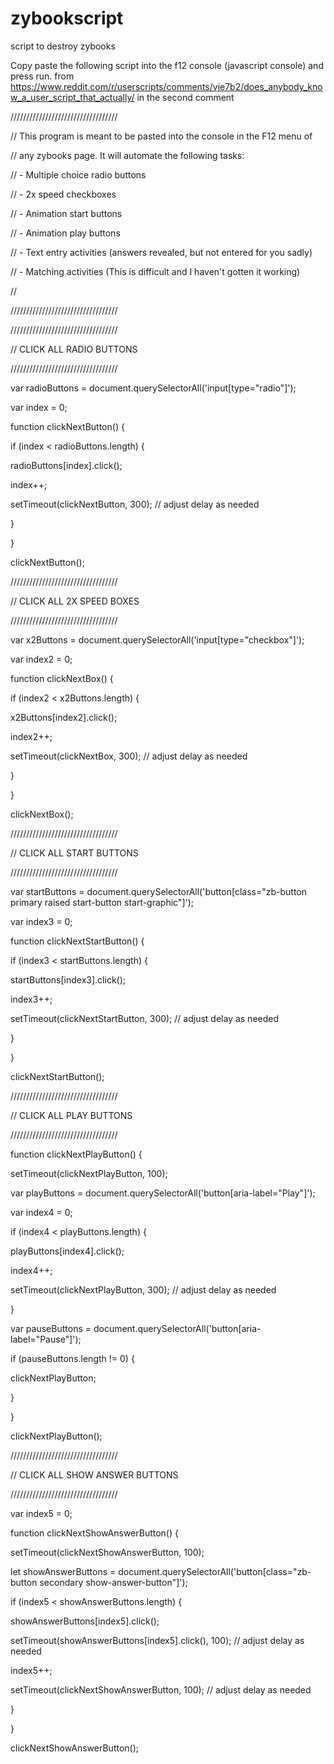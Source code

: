 # zybookscript
script to destroy zybooks

Copy paste the following script into the f12 console (javascript console) and press run.
from https://www.reddit.com/r/userscripts/comments/vje7b2/does_anybody_know_a_user_script_that_actually/
in the second comment

//////////////////////////////////

// This program is meant to be pasted into the console in the F12 menu of

// any zybooks page. It will automate the following tasks:

// - Multiple choice radio buttons

// - 2x speed checkboxes

// - Animation start buttons

// - Animation play buttons

// - Text entry activities (answers revealed, but not entered for you sadly)

// - Matching activities (This is difficult and I haven't gotten it working)

//

//////////////////////////////////

//////////////////////////////////

// CLICK ALL RADIO BUTTONS

//////////////////////////////////

var radioButtons = document.querySelectorAll('input[type="radio"]');

var index = 0;

function clickNextButton() {

if (index < radioButtons.length) {

radioButtons[index].click();

index++;

setTimeout(clickNextButton, 300); // adjust delay as needed

}

}

clickNextButton();

//////////////////////////////////

// CLICK ALL 2X SPEED BOXES

//////////////////////////////////

var x2Buttons = document.querySelectorAll('input[type="checkbox"]');

var index2 = 0;

function clickNextBox() {

if (index2 < x2Buttons.length) {

x2Buttons[index2].click();

index2++;

setTimeout(clickNextBox, 300); // adjust delay as needed

}

}

clickNextBox();

//////////////////////////////////

// CLICK ALL START BUTTONS

//////////////////////////////////

var startButtons = document.querySelectorAll('button[class="zb-button primary raised start-button start-graphic"]');

var index3 = 0;

function clickNextStartButton() {

if (index3 < startButtons.length) {

startButtons[index3].click();

index3++;

setTimeout(clickNextStartButton, 300); // adjust delay as needed

}

}

clickNextStartButton();

//////////////////////////////////

// CLICK ALL PLAY BUTTONS

//////////////////////////////////

function clickNextPlayButton() {

setTimeout(clickNextPlayButton, 100);

var playButtons = document.querySelectorAll('button[aria-label="Play"]');

var index4 = 0;

if (index4 < playButtons.length) {

playButtons[index4].click();

index4++;

setTimeout(clickNextPlayButton, 300); // adjust delay as needed

}

var pauseButtons = document.querySelectorAll('button[aria-label="Pause"]');

if (pauseButtons.length != 0) {

clickNextPlayButton;

}

}

clickNextPlayButton();

//////////////////////////////////

// CLICK ALL SHOW ANSWER BUTTONS

//////////////////////////////////

var index5 = 0;

function clickNextShowAnswerButton() {

setTimeout(clickNextShowAnswerButton, 100);

let showAnswerButtons = document.querySelectorAll('button[class="zb-button secondary show-answer-button"]');

if (index5 < showAnswerButtons.length) {

showAnswerButtons[index5].click();

setTimeout(showAnswerButtons[index5].click(), 100); // adjust delay as needed

index5++;

setTimeout(clickNextShowAnswerButton, 100); // adjust delay as needed

}

}

clickNextShowAnswerButton();

